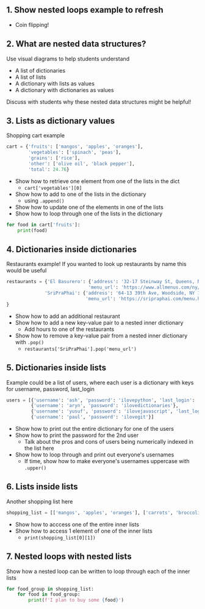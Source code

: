 ## 1. Show nested loops example to refresh
* Coin flipping!


## 2. What are nested data structures?

Use visual diagrams to help students understand
* A list of dictionaries
* A list of lists
* A dictionary with lists as values
* A dictionary with dictionaries as values

Discuss with students why these nested data structures might be helpful!

## 3. Lists as dictionary values

Shopping cart example

```python
cart = {'fruits': ['mangos', 'apples', 'oranges'],
        'vegetables': ['spinach', 'peas'],
        'grains': ['rice'],
        'other': ['olive oil', 'black pepper'],
        'total': 24.76}
```

* Show how to retrieve one element from one of the lists in the dict
    * `cart['vegetables'][0]`
* Show how to add to one of the lists in the dictionary
    * using `.append()`
* Show how to update one of the elements in one of the lists
* Show how to loop through one of the lists in the dictionary

```python
for food in cart['fruits']:
    print(food)
```


## 4. Dictionaries inside dictionaries

Restaurants example! If you wanted to look up restaurants by name this would be useful

```python
restaurants = {'El Basurero': {'address': '32-17 Steinway St, Queens, NY 11103',
                              'menu_url': 'https://www.allmenus.com/ny/astoria/366154-el-basurero/menu/'},
              'SriPraPhai': {'address': '64-13 39th Ave, Woodside, NY 11377',
                             'menu_url': 'https://sripraphai.com/menu.html'}
}
```

* Show how to add an additional restaurant
* Show how to add a new key-value pair to a nested inner dictionary
    * Add hours to one of the restaurants
* Show how to remove a key-value pair from a nested inner dictionary with `.pop()`
    * `restaurants['SriPraPhai'].pop('menu_url')`


## 5. Dictionaries inside lists

Example could be a list of users, where each user is a dictionary with keys for username, password, last_login

```python
users = [{'username': 'ash', 'password': 'ilovepython', 'last_login': '9/28/2020'},
         {'username': 'aryn', 'password': 'ilovedictionaries'},
         {'username': 'yusuf', 'password': 'ilovejavascript', 'last_login': '9/26/2020'},
         {'username': 'paul', 'password': 'ilovegit'}]
```

* Show how to print out the entire dictionary for one of the users
* Show how to print the password for the 2nd user
    * Talk about the pros and cons of users being numerically indexed in the list here
* Show how to loop through and print out everyone's usernames
    * If time, show how to make everyone's usernames uppercase with `.upper()`

## 6. Lists inside lists

Another shopping list here

```python
shopping_list = [['mangos', 'apples', 'oranges'], ['carrots', 'broccoli', 'lettuce'], ['corn flakes', 'oatmeal']]
```

* Show how to acccess one of the entire inner lists
* Show how to access 1 element of one of the inner lists
    * `print(shopping_list[0][1])`

## 7. Nested loops with nested lists

Show how a nested loop can be written to loop through each of the inner lists

```python
for food_group in shopping_list:
    for food in food_group:
        print(f'I plan to buy some {food}')
```

